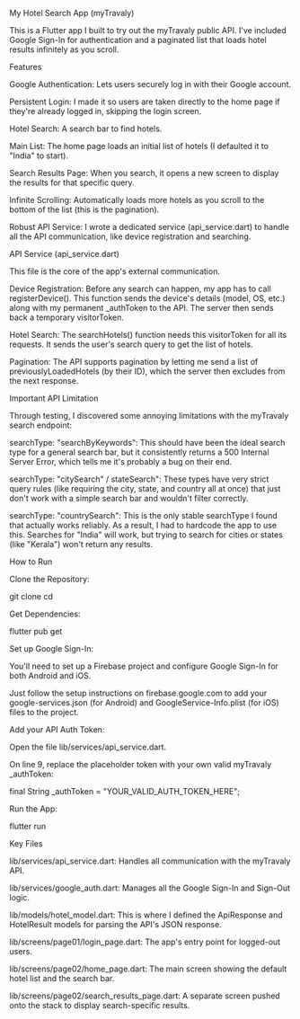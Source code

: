 My Hotel Search App (myTravaly)

This is a Flutter app I built to try out the myTravaly public API. I've included Google Sign-In for authentication and a paginated list that loads hotel results infinitely as you scroll.

Features

Google Authentication: Lets users securely log in with their Google account.

Persistent Login: I made it so users are taken directly to the home page if they're already logged in, skipping the login screen.

Hotel Search: A search bar to find hotels.

Main List: The home page loads an initial list of hotels (I defaulted it to "India" to start).

Search Results Page: When you search, it opens a new screen to display the results for that specific query.

Infinite Scrolling: Automatically loads more hotels as you scroll to the bottom of the list (this is the pagination).

Robust API Service: I wrote a dedicated service (api_service.dart) to handle all the API communication, like device registration and searching.

API Service (api_service.dart)

This file is the core of the app's external communication.

Device Registration: Before any search can happen, my app has to call registerDevice(). This function sends the device's details (model, OS, etc.) along with my permanent _authToken to the API. The server then sends back a temporary visitorToken.

Hotel Search: The searchHotels() function needs this visitorToken for all its requests. It sends the user's search query to get the list of hotels.

Pagination: The API supports pagination by letting me send a list of previouslyLoadedHotels (by their ID), which the server then excludes from the next response.

Important API Limitation

Through testing, I discovered some annoying limitations with the myTravaly search endpoint:

searchType: "searchByKeywords": This should have been the ideal search type for a general search bar, but it consistently returns a 500 Internal Server Error, which tells me it's probably a bug on their end.

searchType: "citySearch" / stateSearch": These types have very strict query rules (like requiring the city, state, and country all at once) that just don't work with a simple search bar and wouldn't filter correctly.

searchType: "countrySearch": This is the only stable searchType I found that actually works reliably. As a result, I had to hardcode the app to use this. Searches for "India" will work, but trying to search for cities or states (like "Kerala") won't return any results.

How to Run

Clone the Repository:

git clone <your-repo-url>
cd <your-repo-name>


Get Dependencies:

flutter pub get


Set up Google Sign-In:

You'll need to set up a Firebase project and configure Google Sign-In for both Android and iOS.

Just follow the setup instructions on firebase.google.com to add your google-services.json (for Android) and GoogleService-Info.plist (for iOS) files to the project.

Add your API Auth Token:

Open the file lib/services/api_service.dart.

On line 9, replace the placeholder token with your own valid myTravaly _authToken:

final String _authToken = "YOUR_VALID_AUTH_TOKEN_HERE";


Run the App:

flutter run


Key Files

lib/services/api_service.dart: Handles all communication with the myTravaly API.

lib/services/google_auth.dart: Manages all the Google Sign-In and Sign-Out logic.

lib/models/hotel_model.dart: This is where I defined the ApiResponse and HotelResult models for parsing the API's JSON response.

lib/screens/page01/login_page.dart: The app's entry point for logged-out users.

lib/screens/page02/home_page.dart: The main screen showing the default hotel list and the search bar.

lib/screens/page02/search_results_page.dart: A separate screen pushed onto the stack to display search-specific results.

